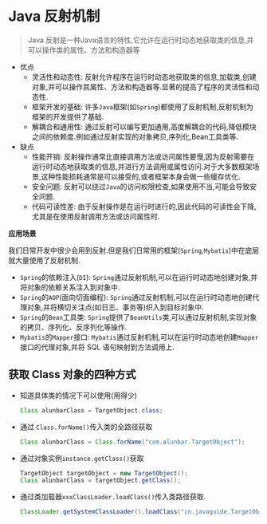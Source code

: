 # Java 反射机制

>Java 反射是一种Java语言的特性,它允许在运行时动态地获取类的信息,并可以操作类的属性、方法和构造器等


- 优点
  - 灵活性和动态性: 反射允许程序在运行时动态地获取类的信息,加载类,创建对象,并可以操作其属性、方法和构造器等.显著的提高了程序的灵活性和动态性.
  - 框架开发的基础: 许多`Java`框架(如`Spring`)都使用了反射机制,反射机制为框架的开发提供了基础.
  - 解耦合和通用性: 通过反射可以编写更加通用,高度解耦合的代码,降低模块之间的依赖度.例如通过反射实现的对象拷贝,序列化,Bean工具类等.
- 缺点
  - 性能开销: 反射操作通常比直接调用方法或访问属性要慢,因为反射需要在运行时动态地获取类的信息,并进行方法调用或属性访问.对于大多数框架场景,这种性能损耗通常是可以接受的,或者框架本身会做一些缓存优化.
  - 安全问题: 反射可以绕过`Java`的访问权限检查,如果使用不当,可能会导致安全问题.
  - 代码可读性差: 由于反射操作是在运行时进行的,因此代码的可读性会下降,尤其是在使用反射调用方法或访问属性时.

**应用场景**

我们日常开发中很少会用到反射.但是我们日常用的框架(`Spring`,`Mybatis`)中在底层就大量使用了反射机制.

- `Spring`的依赖注入(`DI`): `Spring`通过反射机制,可以在运行时动态地创建对象,并将对象的依赖关系注入到对象中.
- `Spring`的`AOP`(面向切面编程): `Spring`通过反射机制,可以在运行时动态地创建代理对象,并将横切关注点(如日志、事务等)织入到目标对象中.
- `Spring`的`Bean`工具类: `Spring`提供了`BeanUtils`类,可以通过反射机制,实现对象的拷贝、序列化、反序列化等操作.
- `Mybatis`的`Mapper`接口: `Mybatis`通过反射机制,可以在运行时动态地创建`Mapper`接口的代理对象,并将 SQL 语句映射到方法调用上.

## 获取 Class 对象的四种方式

- 知道具体类的情况下可以使用(用得少)

    ```java
    Class alunbarClass = TargetObject.class;
    ```

- 通过 `Class.forName()`传入类的全路径获取

    ```java
    Class alunbarClass = Class.forName("com.alunbar.TargetObject");
    ```

- 通过对象实例`instance.getClass()`获取

    ```java
    TargetObject targetObject = new TargetObject();
    Class alunbarClass = targetObject.getClass();
    ```

- 通过类加载器`xxxClassLoader.loadClass()`传入类路径获取.

    ```java
    ClassLoader.getSystemClassLoader().loadClass("cn.javaguide.TargetObject");
    ```

